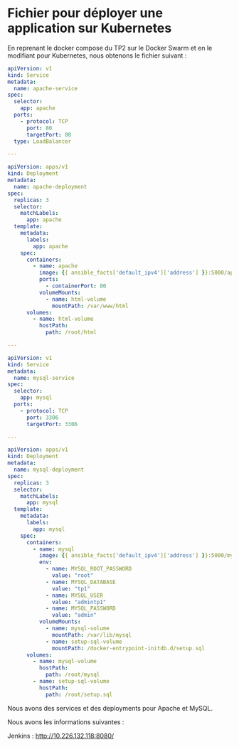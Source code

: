 # Fichier pour déployer une application sur Kubernetes

En reprenant le docker compose du TP2 sur le Docker Swarm et en le modifiant pour Kubernetes, nous obtenons le fichier suivant :

```yaml
apiVersion: v1
kind: Service
metadata:
  name: apache-service
spec:
  selector:
    app: apache
  ports:
    - protocol: TCP
      port: 80
      targetPort: 80
  type: LoadBalancer

---

apiVersion: apps/v1
kind: Deployment
metadata:
  name: apache-deployment
spec:
  replicas: 3
  selector:
    matchLabels:
      app: apache
  template:
    metadata:
      labels:
        app: apache
    spec:
      containers:
        - name: apache
          image: {{ ansible_facts['default_ipv4']['address'] }}:5000/apache:v1
          ports:
            - containerPort: 80
          volumeMounts:
            - name: html-volume
              mountPath: /var/www/html
      volumes:
        - name: html-volume
          hostPath:
            path: /root/html

---

apiVersion: v1
kind: Service
metadata:
  name: mysql-service
spec:
  selector:
    app: mysql
  ports:
    - protocol: TCP
      port: 3306
      targetPort: 3306

---

apiVersion: apps/v1
kind: Deployment
metadata:
  name: mysql-deployment
spec:
  replicas: 3
  selector:
    matchLabels:
      app: mysql
  template:
    metadata:
      labels:
        app: mysql
    spec:
      containers:
        - name: mysql
          image: {{ ansible_facts['default_ipv4']['address'] }}:5000/mysql:latest
          env:
            - name: MYSQL_ROOT_PASSWORD
              value: "root"
            - name: MYSQL_DATABASE
              value: "tp1"
            - name: MYSQL_USER
              value: "admintp1"
            - name: MYSQL_PASSWORD
              value: "admin"
          volumeMounts:
            - name: mysql-volume
              mountPath: /var/lib/mysql
            - name: setup-sql-volume
              mountPath: /docker-entrypoint-initdb.d/setup.sql
      volumes:
        - name: mysql-volume
          hostPath:
            path: /root/mysql
        - name: setup-sql-volume
          hostPath:
            path: /root/setup.sql
```
Nous avons des services et des deployments pour Apache et MySQL.

Nous avons les informations suivantes :

Jenkins : http://10.226.132.118:8080/
